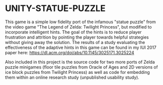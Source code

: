 # UNITY-STATUE-PUZZLE

This game is a simple low fidelity port of the infamous "statue puzzle" from the video game "The Legend of Zelda: Twilight Princess", but modified to incorporate intelligent 
hints. The goal of the hints is to reduce player frustration and attrition by pointing the player towards helpful strategies without giving away the solution. The results of
a study evaluating the effectiveness of the adaptive hints in this game can be found in my IUI 2017 paper here: https://dl.acm.org/doi/abs/10.1145/3025171.3025224

Also included in this project is the source code for two more ports of Zelda puzzle minigames (floor tile puzzles from Oracle of Ages and 2D versions of ice block puzzles from Twilight Princess) as well as code for embedding them within an online research study (unpublished usability study).
